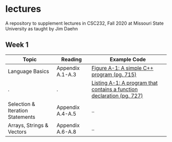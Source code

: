 # lectures
A repository to supplement lectures in CSC232, Fall 2020 at Missouri State University as taught by Jim Daehn

## Week 1

Topic                            | Reading          | Example Code
---------------------------------|------------------|-------------
Language Basics                  | Appendix A.1-A.3 | [Figure A-1: A simple C++ program (pg. 715)](src/review/fig-a1.cpp)
                            .    | .                | [Listing A-1: A program that contains a function declaration (pg. 727)](src/review/listing-a1.cpp)
Selection & Iteration Statements | Appendix A.4-A.5 | .. 
Arrays, Strings & Vectors        | Appendix A.6-A.8 | ..
